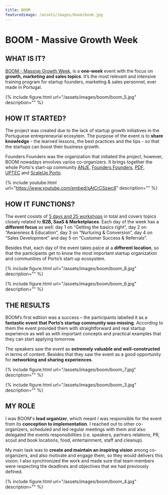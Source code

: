 ```yaml
---
title: BOOM
featuredimage: /assets/images/boom/boom.jpg
---
```

# BOOM - Massive Growth Week

## WHAT IS IT?

[BOOM - Massive Growth Week](http://www.theboomweek.com/), is a **one-week** event with the focus on **growth, marketing and sales topics**. It’s the most relevant and intensive training program for startup founders, marketing & sales personnel, ever made in Portugal.  

{% include figure.html url="/assets/images/boom/boom_5.jpg" description="" %}

## HOW IT STARTED?

The project was created due to the lack of startup growth initiatives in the Portuguese entrepreneurial ecosytem. The purpose of the event is to **share knowledge** - the learned lessons, the best practices and the tips - so that the startups can boost their business growth.

Founders Founders was the organization that initiated the project, however, BOOM nowadays envolves varios co-organizers. It brings together the whole Porto's start-up community [ANJE](http://www.anje.pt/), [Founders Founders](www.founders-founders.com), [PDF](https://www.pdf.ipp.pt/), [UPTEC](https://uptec.up.pt/) and [ScaleUp Porto](scaleupporto.pt/). 

{% include youtube.html url="https://www.youtube.com/embed/sAlCrCSswc8" description="" %} 



## HOW IT FUNCTIONS?

The event cosists of [5 days and 25 workshops](http://www.theboomweek.com/#schedule) in total and covers topics closely related to **B2B, SaaS & Marketplaces**. Each day of the week has a **different focus** as well:  day 1 on “Getting the basics right”, day 2 on “Awareness & Education”, day 3 on “Nurturing & Conversion”, day 4 on “Sales Development” and day 5 on “Customer Success & Referrals”. 

Besides that, each day of the event takes palce at a **different location**, so that the participants get to know the most important startup organization and communities of Porto’s start-up ecosystem. 

{% include figure.html url="/assets/images/boom/boom_8.jpg" description="" %}

{% include figure.html url="/assets/images/boom/boom_6.jpg" description="" %}

## THE RESULTS

BOOM’s first edition was a success – the participants labelled it as a **fantastic event that Porto’s startup community was missing**. According to them the event provided them with straightforward and real startup experience as well as with important concepts and practical examples that they can start applying tomorrow. 

The speakers saw the event as **extremely valuable and well-constructed** in terms of content. Besides that they saw the event as a good opportunity for **networking and sharing experiences**.

{% include figure.html url="/assets/images/boom/boom_7.jpg" description="" %}

{% include figure.html url="/assets/images/boom/boom_3.jpg" description="" %}

## MY ROLE

I was BOOM's **lead organizer**, which meant I was responsible for the event from its **conception to implementation**. I reached out to other co-organizers, scheduled and led regular meetings with them and also delegated the events responsibilities (i.e. speakers, partners relations, PR, scout and book locations, food, entertainment, staff and cleanup). 

My main task was to **create and maintain an inspiring vision** among co-organizers, and also motivate and engage them, so they would delivers this vision. I also synchronized the work and made sure that team members were respecting the deadlines and objectives that we had previously defined.

{% include figure.html url="/assets/images/boom/boom_4.jpg" description="" %}
